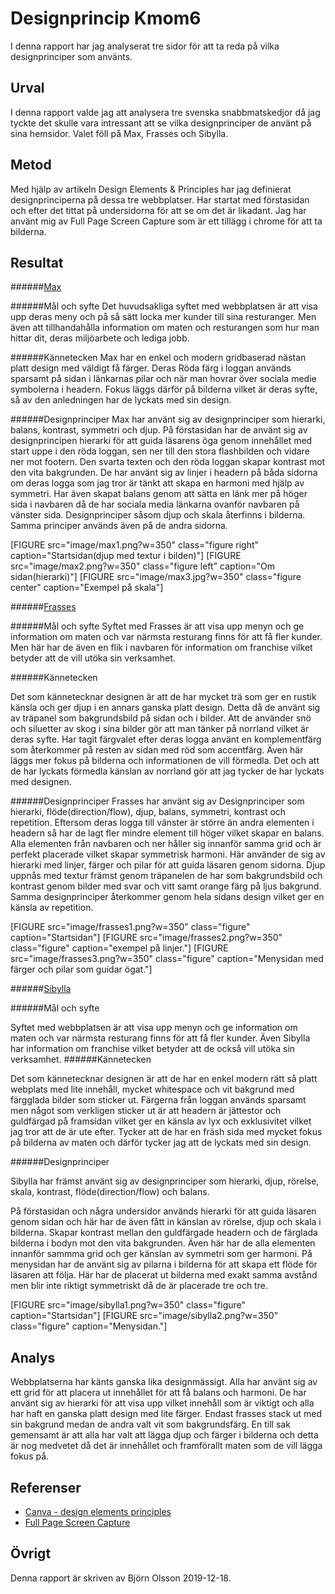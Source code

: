 ---
---
Designprincip Kmom6
=========================

I denna rapport har jag analyserat tre sidor för att ta reda på vilka designprinciper som använts.

Urval
-----------------------

I denna rapport valde jag att analysera tre svenska snabbmatskedjor då jag tyckte det skulle vara intressant att se vilka designprinciper de använt på sina hemsidor.
Valet föll på Max, Frasses och Sibylla.



Metod
-----------------------

Med hjälp av artikeln Design Elements & Principles har jag definierat designprinciperna på dessa tre webbplatser.
Har startat med förstasidan och efter det tittat på undersidorna för att se om det är likadant.
Jag har använt mig av Full Page Screen Capture som är ett tillägg i chrome för att ta bilderna.


Resultat
-----------------------

######[Max](https://www.max.se)

######Mål och syfte
Det huvudsakliga syftet med webbplatsen är att visa upp deras meny och på så sätt locka mer kunder till sina resturanger. Men även att tillhandahålla information om maten och resturangen som hur man hittar dit, deras miljöarbete och lediga jobb.

######Kännetecken
Max har en enkel och modern gridbaserad nästan platt design med väldigt få färger. Deras Röda färg i loggan används sparsamt på sidan i länkarnas pilar och när man hovrar över sociala medie symbolerna i headern. Fokus läggs därför på bilderna vilket är deras syfte, så av den anledningen har de lyckats med sin design.

######Designprinciper
Max har använt sig av designprinciper som hierarki, balans, kontrast, symmetri och djup.
På förstasidan har de använt sig av designprincipen hierarki för att guida läsarens öga genom innehållet med start uppe i den röda loggan, sen ner till den stora flashbilden och vidare ner mot footern.
Den svarta texten och den röda loggan skapar kontrast mot den vita bakgrunden.
De har använt sig av linjer i headern på båda sidorna om deras logga som jag tror är tänkt att skapa en harmoni med hjälp av symmetri. Har även skapat balans genom att sätta en länk mer på höger sida i navbaren då de har sociala media länkarna ovanför navbaren på vänster sida.
Designprinciper såsom djup och skala återfinns i bilderna.
Samma principer används även på de andra sidorna.

[FIGURE src="image/max1.png?w=350" class="figure right" caption="Startsidan(djup med textur i bilden)"]
[FIGURE src="image/max2.png?w=350" class="figure left" caption="Om sidan(hierarki)"]
[FIGURE src="image/max3.jpg?w=350" class="figure center" caption="Exempel på skala"]



######[Frasses](https://www.frasses.se)

######Mål och syfte
Syftet med Frasses är att visa upp menyn och ge information om maten och var närmsta resturang finns för att få fler kunder. Men här har de även en flik i navbaren för information om franchise vilket betyder att de vill utöka sin verksamhet.

######Kännetecken

Det som kännetecknar designen är att de har mycket trä som ger en rustik känsla och ger djup i en annars ganska platt design. Detta då de använt sig av träpanel som bakgrundsbild på sidan och i bilder. Att de använder snö och siluetter av skog i sina bilder gör att man tänker på norrland vilket är deras syfte. Har tagit färgvalet efter deras logga använt en komplementfärg som återkommer på resten av sidan med röd som accentfärg.
Även här läggs mer fokus på bilderna och informationen de vill förmedla. Det och att de har lyckats förmedla känslan av norrland gör att jag tycker de har lyckats med designen.


######Designprinciper
Frasses har använt sig av Designprinciper som hierarki, flöde(direction/flow), djup, balans, symmetri, kontrast och repetition.
Eftersom deras logga till vänster är större än andra elementen i headern så har de lagt fler mindre element till höger vilket skapar en balans. Alla elementen från navbaren och ner håller sig innanför samma grid och är perfekt placerade vilket skapar symmetrisk harmoni. Här använder de sig av hierarki med linjer, färger och pilar för att guida läsaren genom sidorna. Djup uppnås med textur främst genom träpanelen de har som bakgrundsbild och kontrast genom bilder med svar och vitt samt orange färg på ljus bakgrund.
Samma designprinciper återkommer genom hela sidans design vilket ger en känsla av repetition.

[FIGURE src="image/frasses1.png?w=350" class="figure" caption="Startsidan"]
[FIGURE src="image/frasses2.png?w=350" class="figure" caption="exempel på linjer."]
[FIGURE src="image/frasses3.png?w=350" class="figure" caption="Menysidan med färger och pilar som guidar ögat."]



######[Sibylla](https://www.sibylla.se/)


######Mål och syfte

Syftet med webbplatsen är att visa upp menyn och ge information om maten och var närmsta resturang finns för att få fler kunder. Även Sibylla har information om franchise vilket betyder att de också vill utöka sin verksamhet.
######Kännetecken

Det som kännetecknar designen är att de har en enkel modern rätt så platt webplats med lite innehåll, mycket whitespace och vit bakgrund med färgglada bilder som sticker ut. Färgerna från loggan används sparsamt men något som verkligen sticker ut är att headern är jättestor och guldfärgad på framsidan vilket ger en känsla av lyx och exklusivitet vilket jag tror att de är ute efter.
Tycker att de har en fräsh sida med mycket fokus på bilderna av maten och därför tycker jag att de lyckats med sin design.


######Designprinciper

Sibylla har främst använt sig av designprinciper som hierarki, djup, rörelse, skala, kontrast, flöde(direction/flow) och balans.

På förstasidan och några undersidor används hierarki för att guida läsaren genom sidan och här har de även fått in känslan av rörelse, djup och skala i bilderna.
Skapar kontrast mellan den guldfärgade headern och de färglada bilderna i bodyn mot den vita bakgrunden. Även här har de alla elementen innanför sammma grid och ger känslan av symmetri som ger harmoni.
På menysidan har de använt sig av pilarna i bilderna för att skapa ett flöde för läsaren att följa. Här har de placerat ut bilderna med exakt samma avstånd men blir inte riktigt symmetriskt då de är placerade tre och tre.

[FIGURE src="image/sibylla1.png?w=350" class="figure" caption="Startsidan"]
[FIGURE src="image/sibylla2.png?w=350" class="figure" caption="Menysidan."]

Analys
-----------------------

Webbplatserna har känts ganska lika designmässigt. Alla har använt sig av ett grid för att placera ut innehållet för att få balans och harmoni. De har använt sig av hierarki för att visa upp vilket innehåll som är viktigt och alla har haft en ganska platt design med lite färger.
Endast frasses stack ut med sin bakgrund medan de andra valt vit som bakgrundsfärg.
En till sak gemensamt är att alla har valt att lägga djup och färger i bilderna och detta är nog medvetet då det är innehållet och framförallt maten som de vill lägga fokus på.

Referenser
-----------------------

* [Canva - design elements principles](https://www.canva.com/learn/design-elements-principles/)
* [Full Page Screen Capture](https://gofullpage.com/)

Övrigt
-----------------------

Denna rapport är skriven av Björn Olsson 2019-12-18.
